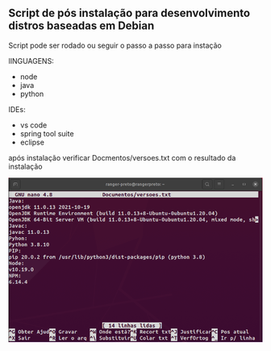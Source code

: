## Script de pós instalação para desenvolvimento distros baseadas em Debian 

Script pode ser rodado ou seguir o passo a passo para instação

lINGUAGENS:
- node
- java
- python

IDEs:
- vs code
- spring tool suite
- eclipse

após instalação verificar Docmentos/versoes.txt com o resultado da instalação

![Alt text](result-install.png?raw=true "Resultado da instalação")

